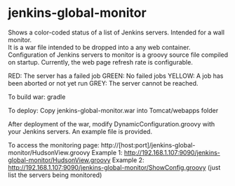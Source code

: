jenkins-global-monitor
======================

Shows a color-coded status of a list of Jenkins servers.  Intended for a wall monitor.    
It is a war file intended to be dropped into a any web container.  Configuration of
Jenkins servers to monitor is a groovy source file compiled on startup.   Currently,
the web page refresh rate is configurable.

RED: The server has a failed job
GREEN: No failed jobs
YELLOW: A job has been aborted or not yet run
GREY: The server cannot be reached.

To build war:
gradle

To deploy:
Copy jenkins-global-monitor.war into Tomcat/webapps folder

After deployment of the war, modify DynamicConfiguration.groovy with your Jenkins
servers.   An example file is provided.

To access the monitoring page: http://[host:port]/jenkins-global-monitor/HudsonView.groovy
Example 1: http://192.168.1.107:9090/jenkins-global-monitor/HudsonView.groovy
Example 2: http://192.168.1.107:9090/jenkins-global-monitor/ShowConfig.groovy   (just list the servers being monitored)

 
